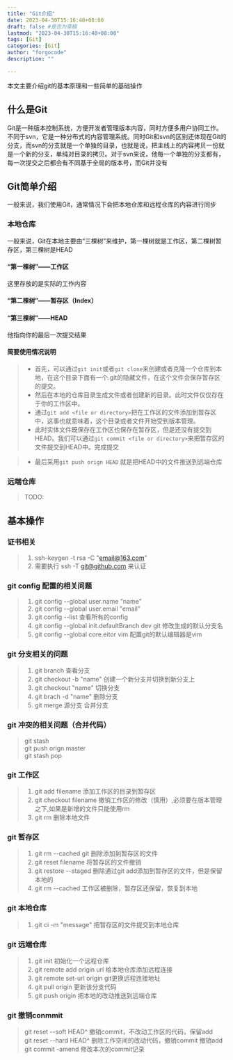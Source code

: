 ```yaml
---
title: "Git介绍"
date: 2023-04-30T15:16:40+08:00
draft: false #是否为草稿
lastmod: "2023-04-30T15:16:40+08:00"
tags: [Git] 
categories: [Git]
author: "forgocode"
description: ""

---
```


本文主要介绍git的基本原理和一些简单的基础操作

<!--more-->

## 什么是Git
Git是一种版本控制系统，方便开发者管理版本内容，同时方便多用户协同工作。不同于svn，它是一种分布式的内容管理系统。同时Git和svn的区别还体现在Git的分支，而svn的分支就是一个单独的目录，也就是说，把主线上的内容拷贝一份就是一个新的分支，单纯对目录的拷贝。对于svn来说，他每一个单独的分支都有，每一次提交之后都会有不同基于全局的版本号，而Git并没有

## Git简单介绍
一般来说，我们使用Git，通常情况下会把本地仓库和远程仓库的内容进行同步
### 本地仓库
一般来说，Git在本地主要由“三棵树”来维护，第一棵树就是工作区，第二棵树暂存区，第三棵树是HEAD
#### “第一棵树”——工作区
这里存放的是实际的工作内容

#### “第二棵树”——暂存区（Index）

#### “第三棵树”——HEAD
他指向你的最后一次提交结果



#### 简要使用情况说明
>* 首先，可以通过`git init`或者`git clone`来创建或者克隆一个仓库到本地，在这个目录下面有一个.git的隐藏文件，在这个文件会保存暂存区的提交。
>* 然后在本地的仓库目录生成文件或者创建新的目录。此时文件仅仅存在于你的工作区中。
>* 通过`git add <file or directory>`把在工作区的文件添加到暂存区中，这事也就意味着，这个目录或者文件开始受到版本管理。
>* 此时实体文件既保存在工作区也保存在暂存区，但是还没有提交到HEAD。我们可以通过`git commit <file or directory>`来把暂存区的文件提交到HEAD中。完成提交

>* 最后采用`git push orign HEAD` 就是把HEAD中的文件推送到远端仓库

### 远端仓库
> TODO:

## 基本操作
### 证书相关
> 1. ssh-keygen -t rsa -C "email@163.com"
> 2. 需要执行 ssh -T git@github.com 来认证

### git config 配置的相关问题
> 1. git config --global user.name "name"
> 2. git config --global user.email "email"
> 3. git config --list 查看所有的config
> 4. git config --global init.defaultBranch dev git 修改生成的默认分支名
> 5. git config --global core.eitor vim 配置git的默认编辑器是vim



### git 分支相关的问题

> 1. git branch 查看分支
> 2. git checkout -b "name" 创建一个新分支并切换到新分支上
> 3. git checkout "name" 切换分支
> 4. git brach -d "name" 删除分支
> 5. git merge 源分支 合并分支

### git 冲突的相关问题（合并代码）

> git stash  
> git push orign master  
> git stash pop

### git 工作区
> 1. git add filename 添加工作区的目录到暂存区
> 2. git checkout filename 撤销工作区的修改（慎用）,必须要在版本管理之下,如果是新增的文件只能使用rm
> 3. git rm 删除本地文件

### git 暂存区
> 1. git rm --cached <file> git 删除添加到暂存区的文件
> 2. git reset filename 将暂存区的文件撤销
> 3. git restore --staged <File> 删除通过git add添加到暂存区的文件，但是保留本地的
> 4. git rm --cached 工作区被删除，暂存区还保留，恢复到本地


### git 本地仓库
> 1. git ci -m "message" 把暂存区的文件提交到本地仓库

### git 远端仓库
> 1. git init 初始化一个远程仓库
> 2. git remote add origin url 给本地仓库添加远程连接
> 3. git remote set-url origin git更换远程连接地址
> 4. git pull origin <branch> 更新该分支代码
> 5. git push origin <branch> 把本地的改动推送到远端仓库

### git 撤销conmmit
> git reset --soft HEAD^ 撤销commit，不改动工作区的代码，保留add  
> git reset --hard HEAD^ 删除工作空间的改动代码，撤销commit 撤销add  
> git commit -amend 修改本次的commit记录  

